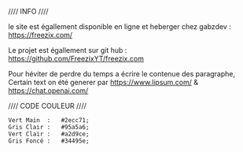 //// INFO ////

le site est égallement disponible en ligne et heberger chez gabzdev :
https://freezix.com/


Le projet est égallement sur git hub :
https://github.com/FreezixYT/freezix.com

Pour héviter de perdre du temps a écrire le contenue des paragraphe, 
Certain text on été generer par
 https://www.lipsum.com/ & https://chat.openai.com/
 
//// CODE COULEUR ////

    Vert Main  :   #2ecc71;
    Gris Clair :   #95a5a6;
    Vert Clair :   #a2d9ce;
    Gris Foncé :   #34495e;



